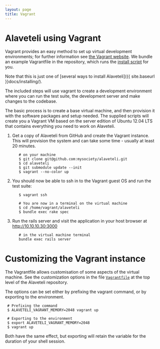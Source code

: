 ```yaml
---
layout: page
title: Vagrant
---
```

# Alaveteli using Vagrant

<p class="lead">
Vagrant provides an easy method to set up virtual development environments; for
further information see <a href="http://www.vagrantup.com">the Vagrant website</a>.
We bundle an example Vagrantfile in the repository, which runs the
<a href="{{ site.baseurl }}docs/installing/script/">install script</a> for you.
</p>

Note that this is just one of [several ways to install Alaveteli]({{ site.baseurl }}docs/installing/).

The included steps will use vagrant to create a development environment
where you can run the test suite, the development server and make
changes to the codebase.

The basic process is to create a base virtual machine, and then
provision it with the software packages and setup needed. The supplied
scripts will create you a Vagrant VM based on the server edition of
Ubuntu 12.04 LTS that contains everything you need to work on Alaveteli.

1.   Get a copy of Alaveteli from GitHub and create the Vagrant instance.
  This will provision the system and can take some time - usually at
  least 20 minutes.

            # on your machine
            $ git clone git@github.com:mysociety/alaveteli.git
            $ cd alaveteli
            $ git submodule update --init
            $ vagrant --no-color up

2.   You should now be able to ssh in to the Vagrant guest OS and run the
  test suite:

            $ vagrant ssh

            # You are now in a terminal on the virtual machine
            $ cd /home/vagrant/alaveteli
            $ bundle exec rake spec


3.   Run the rails server and visit the application in your host browser
   at http://10.10.10.30:3000

            # in the virtual machine terminal
            bundle exec rails server


# Customizing the Vagrant instance

The Vagrantfile allows customisation of some aspects of the virtual machine. See the customization options in the file [`Vagrantfile`](https://github.com/mysociety/alaveteli/blob/master/Vagrantfile#L30) at the top level of the Alaveteli repository.

The options can be set either by prefixing the vagrant command, or by
exporting to the environment.

     # Prefixing the command
     $ ALAVETELI_VAGRANT_MEMORY=2048 vagrant up

     # Exporting to the environment
     $ export ALAVETELI_VAGRANT_MEMORY=2048
     $ vagrant up

Both have the same effect, but exporting will retain the variable for the duration of your shell session.

